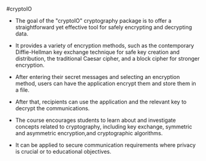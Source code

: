
#cryptoIO
- The goal of the "cryptoIO" cryptography package is to offer a straightforward yet effective tool for safely encrypting and decrypting data. 

- It provides a variety of encryption methods, such as the contemporary Diffie-Hellman key exchange technique for safe key creation and distribution,
  the traditional Caesar cipher, and a block cipher for stronger encryption.

- After entering their secret messages and selecting an encryption method, users can have the application encrypt them and store them in a file.
- After that, recipients can use the application and the relevant key to decrypt the communications.

- The course encourages students to learn about and investigate concepts related to cryptography, including key exchange, symmetric and asymmetric encryption,and cryptographic algorithms.
- It can be applied to secure communication requirements where privacy is crucial or to educational objectives.
